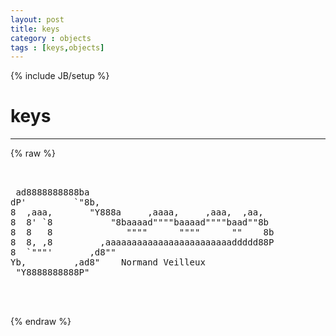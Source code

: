 ```yaml
---
layout: post
title: keys
category : objects
tags : [keys,objects]
---
```

{% include JB/setup %}
# keys
---
{% raw %}
<pre>


 ad8888888888ba
dP&#039;         `&quot;8b,
8  ,aaa,       &quot;Y888a     ,aaaa,     ,aaa,  ,aa,
8  8&#039; `8           &quot;8baaaad&quot;&quot;&quot;&quot;baaaad&quot;&quot;&quot;&quot;baad&quot;&quot;8b
8  8   8              &quot;&quot;&quot;&quot;      &quot;&quot;&quot;&quot;      &quot;&quot;    8b
8  8, ,8         ,aaaaaaaaaaaaaaaaaaaaaaaaddddd88P
8  `&quot;&quot;&quot;&#039;       ,d8&quot;&quot;
Yb,         ,ad8&quot;    Normand Veilleux
 &quot;Y8888888888P&quot;


 </pre>
{% endraw %}
